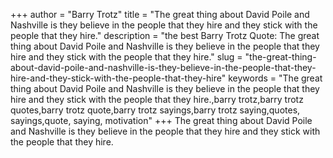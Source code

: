 +++
author = "Barry Trotz"
title = "The great thing about David Poile and Nashville is they believe in the people that they hire and they stick with the people that they hire."
description = "the best Barry Trotz Quote: The great thing about David Poile and Nashville is they believe in the people that they hire and they stick with the people that they hire."
slug = "the-great-thing-about-david-poile-and-nashville-is-they-believe-in-the-people-that-they-hire-and-they-stick-with-the-people-that-they-hire"
keywords = "The great thing about David Poile and Nashville is they believe in the people that they hire and they stick with the people that they hire.,barry trotz,barry trotz quotes,barry trotz quote,barry trotz sayings,barry trotz saying,quotes, sayings,quote, saying, motivation"
+++
The great thing about David Poile and Nashville is they believe in the people that they hire and they stick with the people that they hire.
